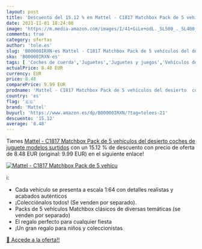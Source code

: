 ```yaml
---
layout: post
title: 'Descuento del 15.12 % en Mattel - C1817 Matchbox Pack de 5 vehícu'
date: 2021-11-01 18:24:08
image: 'https://m.media-amazon.com/images/I/41+GiLe+odL._SL500_._SL400_.jpg'
comments: true
category: ofertas
author: 'tole.es'
slug: 'B00000IRXN-es Mattel - C1817 Matchbox Pack de 5 vehículos del desierto...'
sku: 'B00000IRXN-es'
tags: [ 'Coches de cuerda','Juguetes','Juguetes y juegos','Vehículos de juguete para niños','mattel', ]
actualPrice: 8.48 EUR
currency: EUR
price: 8.48
comparePrice: 9.99 EUR
prodname: 'Mattel - C1817 Matchbox Pack de 5 vehículos del desierto  coches de juguete modelos surtidos'
country: 'es'
flag: '🇪🇸'
brand: 'Mattel'
buyurl: 'https://www.amazon.es/dp/B00000IRXN/?tag=tolees-21'
descuento: '15.12'
average: '8.48'
---
```


Tienes [Mattel - C1817 Matchbox Pack de 5 vehículos del desierto  coches de juguete modelos surtidos](https://www.amazon.es/dp/B00000IRXN/?tag=tolees-21) con un 15.12 % de descuento con precio de oferta de 8.48 EUR (original: 9.99 EUR) en el siguiente enlace!

[![Mattel - C1817 Matchbox Pack de 5 vehícu](https://m.media-amazon.com/images/I/41+GiLe+odL._SL500_._SL400_.jpg)](https://www.amazon.es/dp/B00000IRXN/?tag=tolees-21)

ℹ️:

- Cada vehículo se presenta a escala 1:64 con detalles realistas y acabados auténticos
- ¡Colecciónalos todos! (Se venden por separado).
- Packs de 5 vehículos Matchbox clásicos de diversas temáticas (se venden por separado)
- El regalo perfecto para cualquier fiesta
- ¡Un gran regalo para niños y coleccionistas

[🛒 Accede a la oferta!!](https://www.amazon.es/dp/B00000IRXN/?tag=tolees-21)
